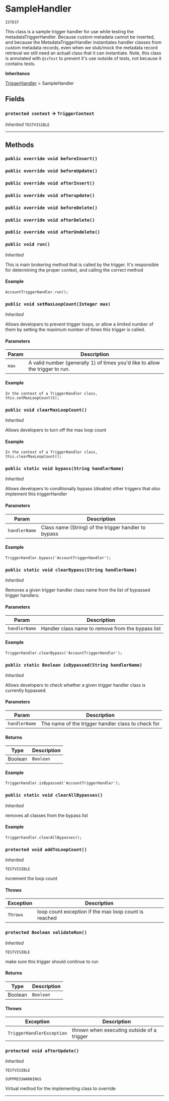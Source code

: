 # SampleHandler

`ISTEST`

This class is a sample trigger handler for use while testing
the metadataTriggerHandler. Because custom metadata cannot be inserted, and
because the MetadataTriggerHandler instantiates handler classes from custom
metadata records, even when we stub/mock the metadata record retrieval we
still need an actuall class that it can instantiate.
Note, this class is annotated with `@isTest` to prevent it's use outside of
tests, not because it contains tests.


**Inheritance**

[TriggerHandler](https://github.com/trailheadapps/apex-recipes/wiki/TriggerHandler)
 &gt; 
SampleHandler

## Fields

### `protected context` → `TriggerContext`

*Inherited*
`TESTVISIBLE` 

---
## Methods
### `public override void beforeInsert()`
### `public override void beforeUpdate()`
### `public override void afterInsert()`
### `public override void afterupdate()`
### `public override void beforeDelete()`
### `public override void afterDelete()`
### `public override void afterUndelete()`
### `public void run()`

*Inherited*


This is main brokering method that is called by the trigger. It's responsible for determining the proper context, and calling the correct method

#### Example
```apex
AccountTriggerHandler.run();
```


### `public void setMaxLoopCount(Integer max)`

*Inherited*


Allows developers to prevent trigger loops, or allow a limited number of them by setting the maximum number of times this trigger is called.

#### Parameters

|Param|Description|
|---|---|
|`max`|A valid number (generally 1) of times you'd like to allow the trigger to run.|

#### Example
```apex
In the context of a TriggerHandler class,
this.setMaxLoopCount(5);
```


### `public void clearMaxLoopCount()`

*Inherited*


Allows developers to turn off the max loop count

#### Example
```apex
In the context of a TriggerHandler class,
this.clearMaxLoopCount();
```


### `public static void bypass(String handlerName)`

*Inherited*


Allows developers to conditionally bypass (disable) other triggers that *also* implement this triggerHandler

#### Parameters

|Param|Description|
|---|---|
|`handlerName`|Class name (String) of the trigger handler to bypass|

#### Example
```apex
TriggerHandler.bypass('AccountTriggerHandler');
```


### `public static void clearBypass(String handlerName)`

*Inherited*


Removes a given trigger handler class name from the list of bypassed trigger handlers.

#### Parameters

|Param|Description|
|---|---|
|`handlerName`|Handler class name to remove from the bypass list|

#### Example
```apex
TriggerHandler.clearBypass('AccountTriggerHandler');
```


### `public static Boolean isBypassed(String handlerName)`

*Inherited*


Allows developers to check whether a given trigger handler class is currently bypassed.

#### Parameters

|Param|Description|
|---|---|
|`handlerName`|The name of the trigger handler class to check for|

#### Returns

|Type|Description|
|---|---|
|Boolean|`Boolean`|

#### Example
```apex
TriggerHandler.isBypassed('AccountTriggerHandler');
```


### `public static void clearAllBypasses()`

*Inherited*


removes all classes from the bypass list

#### Example
```apex
Triggerhandler.clearAllBypasses();
```


### `protected void addToLoopCount()`

*Inherited*


`TESTVISIBLE`

increment the loop count

#### Throws

|Exception|Description|
|---|---|
|`Throws`|loop count exception if the max loop count is reached|

### `protected Boolean validateRun()`

*Inherited*


`TESTVISIBLE`

make sure this trigger should continue to run

#### Returns

|Type|Description|
|---|---|
|Boolean|`Boolean`|

#### Throws

|Exception|Description|
|---|---|
|`TriggerHandlerException`|thrown when executing outside of a trigger|

### `protected void afterUpdate()`

*Inherited*


`TESTVISIBLE`

`SUPPRESSWARNINGS`

Virtual method for the implementing class to override

---

